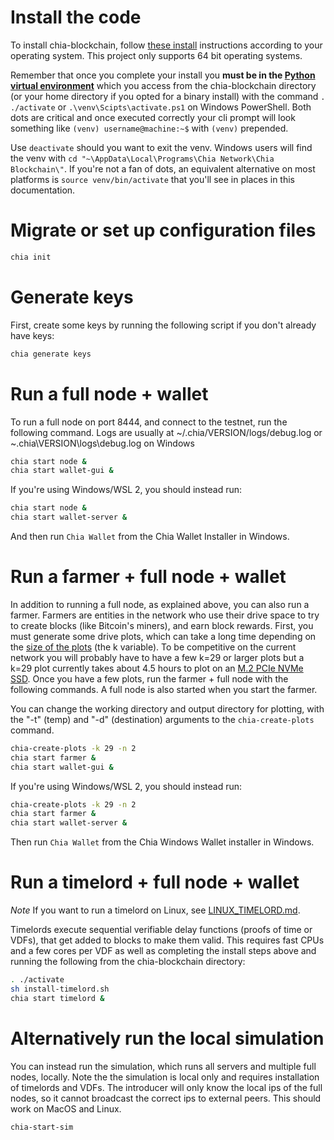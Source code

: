 # Install the code
To install chia-blockchain, follow [these install](https://github.com/Chia-Network/chia-blockchain/wiki/INSTALL) instructions according to your operating system. This project only supports 64 bit operating systems.

Remember that once you complete your install you **must be in the [Python virtual environment](https://docs.python-guide.org/dev/virtualenvs/)** which you access from the chia-blockchain directory (or your home directory if you opted for a binary install) with the command `.   ./activate` or `.\venv\Scipts\activate.ps1` on Windows PowerShell. Both dots are critical and once executed correctly your cli prompt will look something like `(venv) username@machine:~$` with ``(venv)`` prepended. 

Use `deactivate` should you want to exit the venv. Windows users will find the venv with `cd "~\AppData\Local\Programs\Chia Network\Chia Blockchain\"`. If you're not a fan of dots, an equivalent alternative on most platforms is `source venv/bin/activate` that you'll see in places in this documentation.

# Migrate or set up configuration files
```bash
chia init
```

# Generate keys
First, create some keys by running the following script if you don't already have keys:
```bash
chia generate keys
```

# Run a full node + wallet
To run a full node on port 8444, and connect to the testnet, run the following command. Logs are usually at ~/.chia/VERSION/logs/debug.log or ~\.chia\VERSION\logs\debug.log on Windows

```bash
chia start node &
chia start wallet-gui &
```
If you're using Windows/WSL 2, you should instead run:
```bash
chia start node &
chia start wallet-server &
```
And then run `Chia Wallet` from the Chia Wallet Installer in Windows.

# Run a farmer + full node + wallet
In addition to running a full node, as explained above, you can also run a farmer.
Farmers are entities in the network who use their drive space to try to create
blocks (like Bitcoin's miners), and earn block rewards. First, you must generate some drive plots, which
can take a long time depending on the [size of the plots](https://github.com/Chia-Network/chia-blockchain/wiki/k-sizes)
(the k variable). To be competitive on the current network you will probably have to have a few k=29 or larger plots but a k=29 plot currently takes about 4.5 hours to plot on an [M.2 PCIe NVMe SSD](https://en.wikipedia.org/wiki/M.2).
Once you have a few plots, run the farmer + full node with the following commands. A full node is also started when you start the farmer.

You can change the working directory and output directory for plotting, with the "-t" (temp) and "-d" (destination) arguments to the `chia-create-plots` command.
```bash
chia-create-plots -k 29 -n 2
chia start farmer &
chia start wallet-gui &
```
If you're using Windows/WSL 2, you should instead run:
```bash
chia-create-plots -k 29 -n 2
chia start farmer &
chia start wallet-server &
```
Then run `Chia Wallet` from the Chia Windows Wallet installer in Windows.

# Run a timelord + full node + wallet

*Note*
If you want to run a timelord on Linux, see [LINUX_TIMELORD.md](https://github.com/Chia-Network/chia-blockchain/blob/master/LINUX_TIMELORD.md).

Timelords execute sequential verifiable delay functions (proofs of time or VDFs), that get added to
blocks to make them valid. This requires fast CPUs and a few cores per VDF as well as completing the install steps above and running the following from the chia-blockchain directory:
```bash
. ./activate
sh install-timelord.sh
chia start timelord &
```
# Alternatively run the local simulation
You can instead run the simulation, which runs all servers and multiple full nodes, locally. Note the the simulation is local only and requires installation of timelords and VDFs. The introducer will only know the local ips of the full nodes, so it cannot broadcast the correct ips to external peers. This should work on MacOS and Linux.

```bash
chia-start-sim
```

